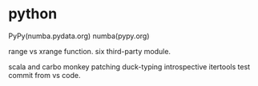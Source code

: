 # python

PyPy(numba.pydata.org)
numba(pypy.org)

range vs xrange function.
six third-party module.

scala and carbo
monkey patching
duck-typing
introspective
itertools
test commit from vs code.
